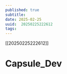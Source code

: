 ```yaml
---
published: true
subtitle: 
date: 2025-02-25
uuid:  20250225222612
tags: 
---
```


[[20250225222612]]

# Capsule_Dev
